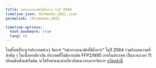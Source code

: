 ```yaml
---
title: หน้ากากอนามัยที่ดียิ่งกว่า ในปี 2564
timeline-json: th/masks-2021.json
permalink: /th/masks-2021

timeline-options: 
  hash_bookmark: true
  lang: th
---
```


ไทม์ไลน์ที่ระบุว่าประเทศต่างๆ จัดการ “หน้ากากอนามัยที่ดียิ่งกว่า” ในปี 2564 รวมถึงบทความที่สำคัญ ๆ ในเนื้อหาเดียวกัน ประเทศที่ไม่มีการผลิต FFP2/N95 ภายในประเทศ เป็นระยะเวลา 11 เดือนนับตั้งแต่เริ่มต้น จะได้รับคำแนะนำเกี่ยวกับแนวทางการจัดการ <a href="https://twitter.com/intent/tweet?url=https%3A%2F%2Fits-airborne.org%2Fmasks-2021&via=AerosolizedC19&text=%23COVIDisAirborne%20%23masks4All%20%23BetterMasks%20%23ventilation. See: " target="_blank">ทวีตหน้านี้</a>

